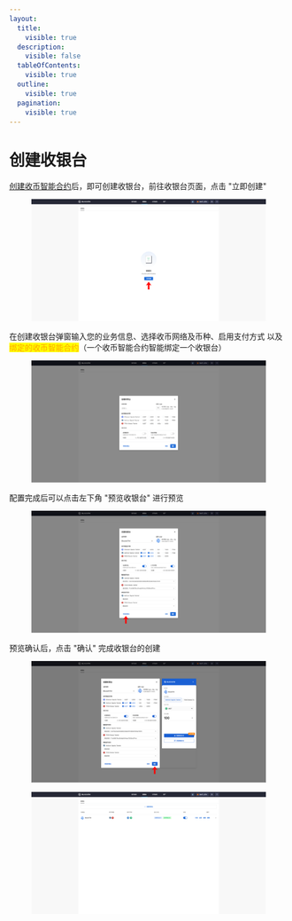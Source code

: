 ```yaml
---
layout:
  title:
    visible: true
  description:
    visible: false
  tableOfContents:
    visible: true
  outline:
    visible: true
  pagination:
    visible: true
---
```


# 创建收银台

[创建收币智能合约](chuang-jian-shou-bi-zhi-neng-he-yue.md)后，即可创建收银台，前往收银台页面，点击 "立即创建"

<figure><img src="../../../.gitbook/assets/19.png" alt=""><figcaption></figcaption></figure>

在创建收银台弹窗输入您的业务信息、选择收币网络及币种、启用支付方式 以及 <mark style="color:orange;">绑定的收币智能合约</mark>（一个收币智能合约智能绑定一个收银台）

<figure><img src="../../../.gitbook/assets/screencapture-backstage-b2b-pre-ufcfan-org-cashier-2025-04-10-15_36_37.png" alt=""><figcaption></figcaption></figure>

配置完成后可以点击左下角 "预览收银台" 进行预览

<figure><img src="../../../.gitbook/assets/20.png" alt=""><figcaption></figcaption></figure>

预览确认后，点击 "确认" 完成收银台的创建

<figure><img src="../../../.gitbook/assets/21.png" alt=""><figcaption></figcaption></figure>

<figure><img src="../../../.gitbook/assets/screencapture-backstage-b2b-pre-ufcfan-org-cashier-2025-04-10-16_36_30.png" alt=""><figcaption></figcaption></figure>
